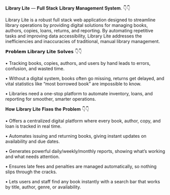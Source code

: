 𝐋𝐢𝐛𝐫𝐚𝐫𝐲 𝐋𝐢𝐭𝐞 — 𝐅𝐮𝐥𝐥 𝐒𝐭𝐚𝐜𝐤 𝐋𝐢𝐛𝐫𝐚𝐫𝐲 𝐌𝐚𝐧𝐚𝐠𝐞𝐦𝐞𝐧𝐭 𝐒𝐲𝐬𝐭𝐞𝐦. 👇👇

Library Lite is a robust full stack web application designed to streamline library operations by providing digital solutions for managing books, authors, copies, loans, returns, and reporting. By automating repetitive tasks and improving data accessibility, Library Lite addresses the inefficiencies and inaccuracies of traditional, manual library management.

𝗣𝗿𝗼𝗯𝗹𝗲𝗺 𝗟𝗶𝗯𝗿𝗮𝗿𝘆 𝗟𝗶𝘁𝗲 𝗦𝗼𝗹𝘃𝗲𝘀 👇👇

•⁠  ⁠Tracking books, copies, authors, and users by hand leads to errors, confusion, and wasted time.

•⁠  ⁠Without a digital system, books often go missing, returns get delayed, and vital statistics like “most borrowed book” are impossible to know.

•⁠  ⁠Libraries need a one-stop platform to automate inventory, loans, and reporting for smoother, smarter operations. 

𝐇𝐨𝐰 𝐋𝐢𝐛𝐫𝐚𝐫𝐲 𝐋𝐢𝐭𝐞 𝐅𝐢𝐱𝐞𝐬 𝐭𝐡𝐞 𝐏𝐫𝐨𝐛𝐥𝐞𝐦 👇👇

•⁠  ⁠Offers a centralized digital platform where every book, author, copy, and loan is tracked in real time.

•⁠  ⁠Automates issuing and returning books, giving instant updates on availability and due dates.

•⁠  ⁠Generates powerful daily/weekly/monthly reports, showing what’s working and what needs attention.

•⁠  ⁠Ensures late fees and penalties are managed automatically, so nothing slips through the cracks.

•⁠  ⁠Lets users and staff find any book instantly with a search bar that works by title, author, genre, or availability.

